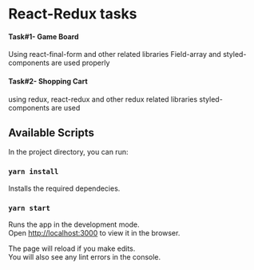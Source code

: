 # React-Redux tasks

#### Task#1- Game Board 

Using react-final-form and other related libraries
Field-array and styled-components are used properly

#### Task#2- Shopping Cart

using redux, react-redux and other redux related libraries
styled-components are used

## Available Scripts

In the project directory, you can run:

### `yarn install`

Installs the required dependecies.

### `yarn start`

Runs the app in the development mode.\
Open [http://localhost:3000](http://localhost:3000) to view it in the browser.

The page will reload if you make edits.\
You will also see any lint errors in the console.


